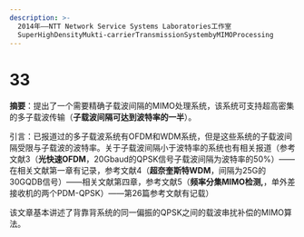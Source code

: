 ```yaml
---
description: >-
  2014年——NTT Network Service Systems Laboratories工作室  
  SuperHighDensityMukti-carrierTransmissionSystembyMIMOProcessing
---
```


# 33

**摘要**：提出了一个需要精确子载波间隔的MIMO处理系统，该系统可支持超高密集的多子载波传输（**子载波间隔可达到波特率的一半**）。

引言：已报道过的多子载波系统有OFDM和WDM系统，但是这些系统的子载波间隔受限与子载波的波特率。关于子载波间隔小于波特率的系统也有相关报道（参考文献3（**光快速OFDM**，20Gbaud的QPSK信号子载波间隔为波特率的50%）——在相关文献第一章有记录，参考文献4（**超奈奎斯特WDM**，间隔为25G的30GQDB信号）——相关文献第四章，参考文献5（**频率分集MIMO检测,**，单外差接收机的两个PDM-QPSK）——第26篇参考文献有记载）

该文章基本讲述了背靠背系统的同一偏振的QPSK之间的载波串扰补偿的MIMO算法。

